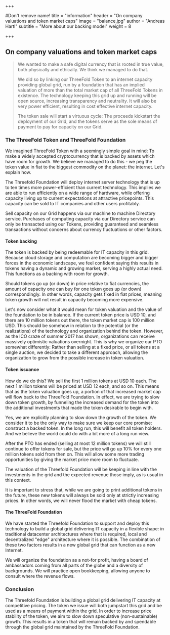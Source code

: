 +++

#Don't remove name! title = "information" header = "On company valuations and token market caps" image = "balance.jpg" author = "Andreas Hartl" subtitle = "More about our backing model" weight = 8

+++

On company valuations and token market caps
---
> We wanted to make a safe digital currency that is rooted in true value, both physically and ethically. We think we managed to do that.
> 
> We did so by linking our ThreeFold Token to an internet capacity providing global grid, run by a foundation that has an implied valuation of more than the total market cap of all ThreeFold Tokens in existence. The technology keeping this grid up and running will be open source, increasing transparency and neutrality. It will also be very power efficient, resulting in cost effective internet capacity.
> 
> The token sale will start a virtuous cycle: The proceeds kickstart the deployment of our Grid, and the tokens serve as the sole means of payment to pay for capacity on our Grid.

### The ThreeFold Token and ThreeFold Foundation

We imagined ThreeFold Token with a seemingly simple goal in mind: To make a widely accepted cryptocurrency that is backed by assets which have room for growth. We believe we managed to do this - we peg the token value in fiat to the biggest commodity on the planet: the internet. Let's explain how.

The Threefold Foundation will deploy internet server technology that is up to ten times more power-efficient than current technology. This implies we are able to run efficiently on a wide range of hardware, while offering capacity living up to current expectations at attractive pricepoints. This capacity can be sold to IT companies and other users profitably.

Sell capacity on our Grid happens via our machine to machine Directory service. Purchases of computing capacity via our Directory service can only be transacted using our Tokens, providing guaranteed and seamless transactions without concerns about currency fluctuations or other factors. 


#### Token backing

The token is backed by being redeemable for IT capacity in this grid. Because cloud storage and computation are becoming bigger and bigger forces in the economic landscape, we feel confident saying this results in tokens having a dynamic and growing market, serving a highly actual need. This functions as a backing with room for growth.

Should tokens go up (or down) in price relative to fiat currencies, the amount of capacity one can buy for one token goes up (or down) correspondingly. In other words, capacity gets fixed in fiat prices, meaning token growth will not result in capacity becoming more expensive.

Let's now consider what it would mean for token valuation and the value of the foundation to be in balance. If the current token price is USD 10, and there are 10 million tokens out there, the token market cap is 100 million USD. This should be somehow in relation to the potential (or the realizations) of the technology and organization behind the token. However, as the ICO craze of summer 2017 has shown, organizations can receive massively optimistic valuations overnight. This is why we organize our PTO somewhat differently: Rather than selling at a fixed price, or all tokens at a single auction, we decided to take a different approach, allowing the organization to grow from the possible increase in token valuation.


#### Token issuance

How do we do this? We sell the first 1 million tokens at USD 10 each. The next 1 million tokens will be priced at USD 12 each, and so on. This means that as the token valuation goes up, a portion of that increased market cap will flow back to the ThreeFold Foundation. In effect, we are trying to slow down token growth, by funneling the increased demand for the token into the additional investments that made the token desirable to begin with.

Yes, we are explicitly planning to slow down the growth of the token. We consider it to be the only way to make sure we keep our core promise: construct a backed token. In the long run, this will benefit all token holders. And we believe the world could do with a bit more of a long run view.

After the PTO has ended (selling at most 12 million tokens) we will still continue to offer tokens for sale, but the price will go up 10% for every one million tokens sold from then on. This will allow some more trading opportunities by giving the market price more room to fluctuate.

The valuation of the Threefold Foundation will be keeping in line with the investments in the grid and the expected revenue those imply, as is usual in this context.

It is important to stress that, while we are going to print additional tokens in the future, these new tokens will always be sold only at strictly increasing prices. In other words, we will never flood the market with cheap tokens.

#### The ThreeFold Foundation

We have started the Threefold Foundation to support and deploy this technology to build a global grid delivering IT capacity in a flexible shape: in traditional datacenter architectures where that is required, local and decentralized "edge" architecture where it is possible. The combination of these two factors results in a new global grid that can function as a new Internet.

We will organize the foundation as a not-for profit, having a board of ambassadors coming from all parts of the globe and a diversity of backgrounds. We will practice open bookkeeping, allowing anyone to consult where the revenue flows.


### Conclusion

The Threefold Foundation is building a global grid delivering IT capacity at competitive pricing. The token we issue will both jumpstart this grid and be used as a means of payment within the grid. In order to increase price stability of the token, we aim to slow down speculative (non-sustainable) growth. This results in a token that will remain backed by and spendable through the global grid maintained by the ThreeFold Foundation.